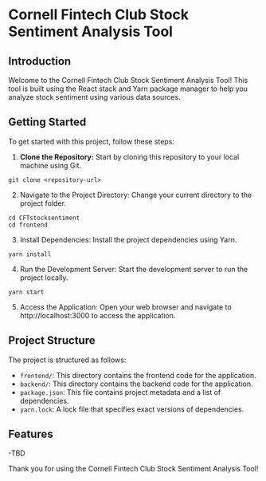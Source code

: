 # Cornell Fintech Club Stock Sentiment Analysis Tool

## Introduction
Welcome to the Cornell Fintech Club Stock Sentiment Analysis Tool! This tool is built using the React stack and Yarn package manager to help you analyze stock sentiment using various data sources.

## Getting Started
To get started with this project, follow these steps:

1. **Clone the Repository:** Start by cloning this repository to your local machine using Git.
```
git clone <repository-url>
```
2. Navigate to the Project Directory: Change your current directory to the project folder.
```
cd CFTstocksentiment
cd frontend
```
3. Install Dependencies: Install the project dependencies using Yarn.
```
yarn install
```
4. Run the Development Server: Start the development server to run the project locally.
```
yarn start
```
5. Access the Application: Open your web browser and navigate to http://localhost:3000 to access the application.

## Project Structure
The project is structured as follows:

- `frontend/`: This directory contains the frontend code for the application.
- `backend/`: This directory contains the backend code for the application.
- `package.json`: This file contains project metadata and a list of dependencies.
- `yarn.lock`: A lock file that specifies exact versions of dependencies.

## Features
-TBD

Thank you for using the Cornell Fintech Club Stock Sentiment Analysis Tool!
